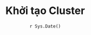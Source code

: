 ---
title : "Khởi tạo Cluster"
date :  "`r Sys.Date()`" 
weight : 1
chapter : false
pre : " <b> 3.1 </b> "
---